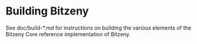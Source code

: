 Building Bitzeny
================

See doc/build-*.md for instructions on building the various
elements of the Bitzeny Core reference implementation of Bitzeny.
